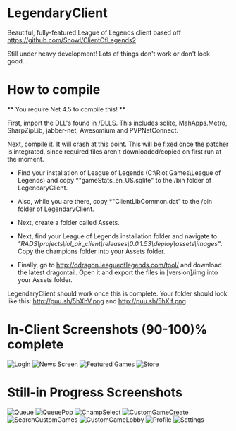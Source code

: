 LegendaryClient
===============

Beautiful, fully-featured League of Legends client based off https://github.com/Snowl/ClientOfLegends2

Still under heavy development! Lots of things don't work or don't look good...

How to compile
===========

** You require Net 4.5 to compile this! **

First, import the DLL's found in /DLLS. This includes sqlite, MahApps.Metro, SharpZipLib, jabber-net, Awesomium and PVPNetConnect.

Next, compile it. It will crash at this point. This will be fixed once the patcher is integrated, since required files aren't downloaded/copied on first run at the moment.

* Find your installation of League of Legends (C:\Riot Games\League of Legends) and copy *"gameStats_en_US.sqlite" to the /bin folder of LegendaryClient. 

* Also, while you are there, copy *"ClientLibCommon.dat" to the /bin folder of LegendaryClient.

* Next, create a folder called Assets.

* Next, find your League of Legends installation folder and navigate to *"RADS\projects\lol_air_client\releases\0.0.1.53\deploy\assets\images"*. Copy the champions folder into your Assets folder. 

* Finally, go to http://ddragon.leagueoflegends.com/tool/ and download the latest dragontail. Open it and export the files in [version]/img into your Assets folder.
 
LegendaryClient should work once this is complete. Your folder should look like this: http://puu.sh/5hXhV.png and http://puu.sh/5hXif.png

In-Client Screenshots (90-100)% complete
=====================

![Login](http://i.imgur.com/KlRS9G2.jpg)
![News Screen](http://i.imgur.com/rpGDhZ1.png)
![Featured Games](http://i.imgur.com/UTuh1e8.png)
![Store](http://i.imgur.com/VvdjTrA.png)

Still-in Progress Screenshots 
=============================

![Queue](http://i.imgur.com/BuDdtyd.png)
![QueuePop](http://i.imgur.com/KAt5KXR.png)
![ChampSelect](http://i.imgur.com/uePXsUm.jpg)
![CustomGameCreate](http://i.imgur.com/AZ74Y7L.png)
![SearchCustomGames](http://i.imgur.com/1j5Yw8c.png)
![CustomGameLobby](http://i.imgur.com/YA8JLTa.png)
![Profile](http://i.imgur.com/1Oag2Rf.png)
![Settings](http://i.imgur.com/ZTktZTY.png)
